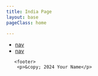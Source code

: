 ```yaml
---
title: India Page
layout: base
pageClass: home

---
```


<div class="navbar">
    <ul>
        <li><a href="#">nav</a></li>
        <li><a href="#">nav</a></li>
    </ul>


       <footer>
        <p>&copy; 2024 Your Name</p>
  </footer>